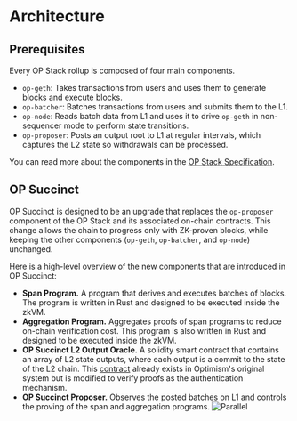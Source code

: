 # Architecture

## Prerequisites

Every OP Stack rollup is composed of four main components.

- `op-geth`: Takes transactions from users and uses them to generate blocks and execute blocks.
- `op-batcher`: Batches transactions from users and submits them to the L1.
- `op-node`: Reads batch data from L1 and uses it to drive `op-geth` in non-sequencer mode to perform state transitions.
- `op-proposer`: Posts an output root to L1 at regular intervals, which captures the L2 state so withdrawals can be processed.

You can read more about the components in the [OP Stack Specification](https://specs.optimism.io/).

## OP Succinct

OP Succinct is designed to be an upgrade that replaces the `op-proposer` component of the OP Stack and its associated on-chain contracts. This change allows the chain to progress only with ZK-proven blocks, while keeping the other components (`op-geth`, `op-batcher`, and `op-node`) unchanged.

Here is a high-level overview of the new components that are introduced in OP Succinct:

- **Span Program.** A program that derives and executes batches of blocks. The program is written in Rust and designed to be executed inside the zkVM.
- **Aggregation Program.** Aggregates proofs of span programs to reduce on-chain verification cost. This program is also written in Rust and designed to be executed inside the zkVM.
- **OP Succinct L2 Output Oracle.** A solidity smart contract that contains an array of L2 state outputs, where each output is a commit to the state of the L2 chain. This [contract](https://github.com/ethereum-optimism/optimism/blob/3e68cf018d8b9b474e918def32a56d1dbf028d83/packages/contracts-bedrock/src/L1/L2OutputOracle.sol) already exists in Optimism's original system but is modified to verify proofs as the authentication mechanism.
- **OP Succinct Proposer.** Observes the posted batches on L1 and controls the proving of the span and aggregation programs.
![Parallel](https://github.com/user-attachments/assets/e4ad7b1a-383f-461d-820b-f04a0494e670)

